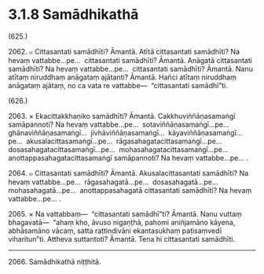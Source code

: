 # 3.1.8 Samādhikathā

(625.)

2062\. ๐ Cittasantati samādhīti? Āmantā. Atītā cittasantati samādhīti? Na hevaṃ vattabbe…pe…  cittasantati samādhīti? Āmantā. Anāgatā cittasantati samādhīti? Na hevaṃ vattabbe…pe…  cittasantati samādhīti? Āmantā. Nanu atītaṃ niruddhaṃ anāgataṃ ajātanti? Āmantā. Hañci atītaṃ niruddhaṃ anāgataṃ ajātaṃ, no ca vata re vattabbe—  “cittasantati samādhī”ti.

(626.)

2063\. × Ekacittakkhaṇiko samādhīti? Āmantā. Cakkhuviññāṇasamaṅgī samāpannoti? Na hevaṃ vattabbe…pe…  sotaviññāṇasamaṅgī…pe…  ghānaviññāṇasamaṅgī…  jivhāviññāṇasamaṅgī…  kāyaviññāṇasamaṅgī…pe…  akusalacittasamaṅgī…pe…  rāgasahagatacittasamaṅgī…pe…  dosasahagatacittasamaṅgī…pe…  mohasahagatacittasamaṅgī…pe…  anottappasahagatacittasamaṅgī samāpannoti? Na hevaṃ vattabbe…pe… .

2064\. ๐ Cittasantati samādhīti? Āmantā. Akusalacittasantati samādhīti? Na hevaṃ vattabbe…pe…  rāgasahagatā…pe…  dosasahagatā…pe…  mohasahagatā…pe…  anottappasahagatā cittasantati samādhīti? Na hevaṃ vattabbe…pe… .

2065\. × Na vattabbaṃ—  “cittasantati samādhī”ti? Āmantā. Nanu vuttaṃ bhagavatā—  “ahaṃ kho, āvuso nigaṇṭhā, pahomi aniñjamāno kāyena, abhāsamāno vācaṃ, satta rattindivāni ekantasukhaṃ paṭisaṃvedī viharitun”ti. Attheva suttantoti? Āmantā. Tena hi cittasantati samādhīti.

---

2066\. Samādhikathā niṭṭhitā.
